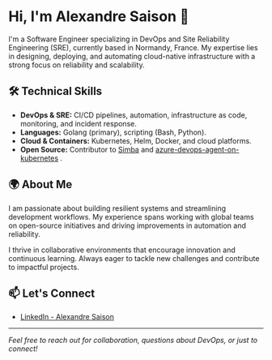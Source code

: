 # Hi, I'm Alexandre Saison 👋

I'm a Software Engineer specializing in DevOps and Site Reliability Engineering (SRE), currently based in Normandy, France. My expertise lies in designing, deploying, and automating cloud-native infrastructure with a strong focus on reliability and scalability.

## 🛠️ Technical Skills

- **DevOps & SRE:** CI/CD pipelines, automation, infrastructure as code, monitoring, and incident response.
- **Languages:** Golang (primary), scripting (Bash, Python).
- **Cloud & Containers:** Kubernetes, Helm, Docker, and cloud platforms.
- **Open Source:** Contributor to [Simba](https://github.com/saisona/simba) and [azure-devops-agent-on-kubernetes](https://github.com/btungut/azure-devops-agent-on-kubernetes) .

## 🌍 About Me

I am passionate about building resilient systems and streamlining development workflows. My experience spans working with global teams on open-source initiatives and driving improvements in automation and reliability.

I thrive in collaborative environments that encourage innovation and continuous learning. Always eager to tackle new challenges and contribute to impactful projects.

## 📫 Let's Connect

- [LinkedIn - Alexandre Saison](https://www.linkedin.com/in/alexandre-saison/)

---

*Feel free to reach out for collaboration, questions about DevOps, or just to connect!*
